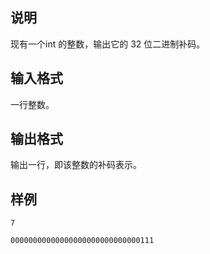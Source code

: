 <h2>说明</h2>

现有一个int 的整数，输出它的 $32$ 位二进制补码。
<h2>输入格式</h2>

一行整数。

<h2>输出格式</h2>

输出一行，即该整数的补码表示。

<h2>样例</h2>
<pre><code class="language-input1">7</code></pre><pre><code class="language-output1">00000000000000000000000000000111</code></pre>
